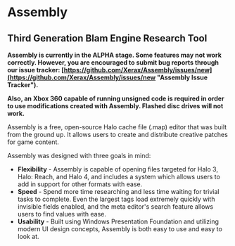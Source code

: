 # Assembly #
## Third Generation Blam Engine Research Tool ##

__Assembly is currently in the ALPHA stage. Some features may not work correctly. However, you are encouraged to submit bug reports through our issue tracker: [https://github.com/Xerax/Assembly/issues/new](https://github.com/Xerax/Assembly/issues/new "Assembly Issue Tracker").__

__Also, an Xbox 360 capable of running unsigned code is required in order to use modifications created with Assembly. Flashed disc drives will not work.__


Assembly is a free, open-source Halo cache file (.map) editor that was built from the ground up. It allows users to create and distribute creative patches for game content.

Assembly was designed with three goals in mind: 

* __Flexibility__ - Assembly is capable of opening files targeted for Halo 3, Halo: Reach, and Halo 4, and includes a system which allows users to add in support for other formats with ease.
* __Speed__ - Spend more time researching and less time waiting for trivial tasks to complete. Even the largest tags load extremely quickly with invisible fields enabled, and the meta editor's search feature allows users to find values with ease.
* __Usability__ - Built using Windows Presentation Foundation and utilizing modern UI design concepts, Assembly is both easy to use and easy to look at.
